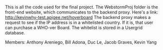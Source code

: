 This is all the code used for the final project.
The WebstormProj folder is the front-end website, which communicates to the backend proxy.
	Here's a link: http://kevinwhy-test.apigee.net/hoverboard
The backend proxy makes a request to see if the IP address is in a whitelisted country.
	If it is, that user can purchase a WHO-ver Board.
	The whitelist is stored in a Usergrid database.
	
Members: Anthony Areniego, Bill Adona, Duc Le, Jacob Graves, Kevin Yang
